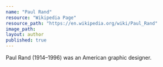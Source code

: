 ```yaml
---
name: "Paul Rand"
resource: "Wikipedia Page"
resource_path: "https://en.wikipedia.org/wiki/Paul_Rand"
image_path:
layout: author
published: true
---
```

Paul Rand (1914–1996) was an American graphic designer.
